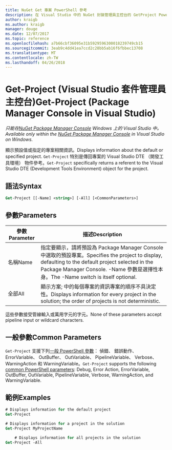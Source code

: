 ```yaml
---
title: NuGet Get 專案 PowerShell 參考
description: 在 Visual Studio 中的 NuGet 封裝管理員主控台的 GetProject PowerShell 命令的參考。
author: kraigb
ms.author: kraigb
manager: douge
ms.date: 12/07/2017
ms.topic: reference
ms.openlocfilehash: a7b66cbf36095e31b5929596300018239749cb15
ms.sourcegitcommit: 3eab9c4dd41ea7ccd2c28bb5ab16f6fbbec13708
ms.translationtype: MT
ms.contentlocale: zh-TW
ms.lasthandoff: 04/26/2018
---
```

# <a name="get-project-package-manager-console-in-visual-studio"></a><span data-ttu-id="d34ef-103">Get-Project (Visual Studio 套件管理員主控台)</span><span class="sxs-lookup"><span data-stu-id="d34ef-103">Get-Project (Package Manager Console in Visual Studio)</span></span>

<span data-ttu-id="d34ef-104">*只能在[NuGet Package Manager Console](package-manager-console.md) Windows 上的 Visual Studio 中。*</span><span class="sxs-lookup"><span data-stu-id="d34ef-104">*Available only within the [NuGet Package Manager Console](package-manager-console.md) in Visual Studio on Windows.*</span></span>

<span data-ttu-id="d34ef-105">顯示預設值或指定的專案相關資訊。</span><span class="sxs-lookup"><span data-stu-id="d34ef-105">Displays information about the default or specified project.</span></span> <span data-ttu-id="d34ef-106">`Get-Project` 特別是傳回專案的 Visual Studio DTE （開發工具環境） 物件參考。</span><span class="sxs-lookup"><span data-stu-id="d34ef-106">`Get-Project` specifically returns a referent to the Visual Studio DTE (Development Tools Environment) object for the project.</span></span>

## <a name="syntax"></a><span data-ttu-id="d34ef-107">語法</span><span class="sxs-lookup"><span data-stu-id="d34ef-107">Syntax</span></span>

```ps
Get-Project [[-Name] <string>] [-All] [<CommonParameters>]
```

## <a name="parameters"></a><span data-ttu-id="d34ef-108">參數</span><span class="sxs-lookup"><span data-stu-id="d34ef-108">Parameters</span></span>

| <span data-ttu-id="d34ef-109">參數</span><span class="sxs-lookup"><span data-stu-id="d34ef-109">Parameter</span></span> | <span data-ttu-id="d34ef-110">描述</span><span class="sxs-lookup"><span data-stu-id="d34ef-110">Description</span></span> |
| --- | --- |
| <span data-ttu-id="d34ef-111">名稱</span><span class="sxs-lookup"><span data-stu-id="d34ef-111">Name</span></span> | <span data-ttu-id="d34ef-112">指定要顯示，請將預設為 Package Manager Console 中選取的預設專案。</span><span class="sxs-lookup"><span data-stu-id="d34ef-112">Specifies the project to display, defaulting to the default project selected in the Package Manager Console.</span></span> <span data-ttu-id="d34ef-113">-Name 參數是選擇性本身。</span><span class="sxs-lookup"><span data-stu-id="d34ef-113">The -Name switch is itself optional.</span></span> |
| <span data-ttu-id="d34ef-114">全部</span><span class="sxs-lookup"><span data-stu-id="d34ef-114">All</span></span> | <span data-ttu-id="d34ef-115">顯示方案; 中的每個專案的資訊專案的順序不具決定性。</span><span class="sxs-lookup"><span data-stu-id="d34ef-115">Displays information for every project in the solution; the order of projects is not deterministic.</span></span> |

<span data-ttu-id="d34ef-116">這些參數接受管線輸入或萬用字元的字元。</span><span class="sxs-lookup"><span data-stu-id="d34ef-116">None of these parameters accept pipeline input or wildcard characters.</span></span>

## <a name="common-parameters"></a><span data-ttu-id="d34ef-117">一般參數</span><span class="sxs-lookup"><span data-stu-id="d34ef-117">Common Parameters</span></span>

<span data-ttu-id="d34ef-118">`Get-Project` 支援下列[一般 PowerShell 參數](http://go.microsoft.com/fwlink/?LinkID=113216)： 偵錯、 錯誤動作、 ErrorVariable、 OutBuffer、 OutVariable、 PipelineVariable、 Verbose、 WarningAction 和 WarningVariable。</span><span class="sxs-lookup"><span data-stu-id="d34ef-118">`Get-Project` supports the following [common PowerShell parameters](http://go.microsoft.com/fwlink/?LinkID=113216): Debug, Error Action, ErrorVariable, OutBuffer, OutVariable, PipelineVariable, Verbose, WarningAction, and WarningVariable.</span></span>

## <a name="examples"></a><span data-ttu-id="d34ef-119">範例</span><span class="sxs-lookup"><span data-stu-id="d34ef-119">Examples</span></span>

```ps
# Displays information for the default project
Get-Project

# Displays information for a project in the solution
Get-Project MyProjectName

    # Displays information for all projects in the solution
Get-Project -All
```